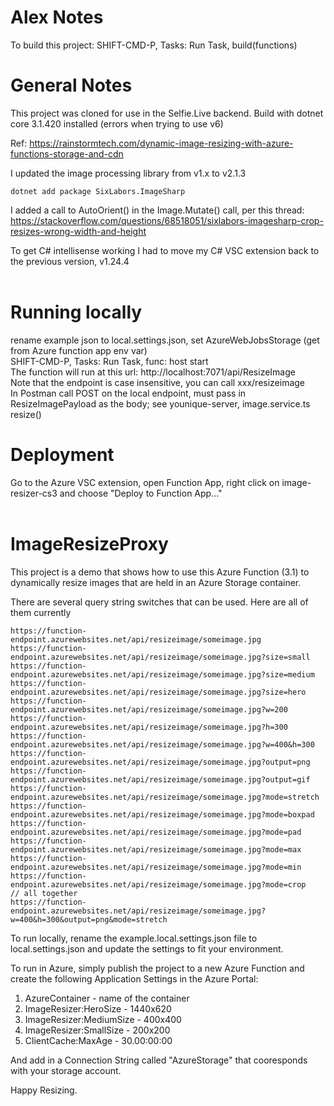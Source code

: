 # Alex Notes

To build this project: SHIFT-CMD-P, Tasks: Run Task, build(functions)

# General Notes

This project was cloned for use in the Selfie.Live backend.
Build with dotnet core 3.1.420 installed (errors when trying to use v6)

Ref: https://rainstormtech.com/dynamic-image-resizing-with-azure-functions-storage-and-cdn

I updated the image processing library from v1.x to v2.1.3

```
dotnet add package SixLabors.ImageSharp
```

I added a call to AutoOrient() in the Image.Mutate() call, per this thread: https://stackoverflow.com/questions/68518051/sixlabors-imagesharp-crop-resizes-wrong-width-and-height

To get C# intellisense working I had to move my C# VSC extension back to the previous version, v1.24.4
<br>
<br>

# Running locally

rename example json to local.settings.json, set AzureWebJobsStorage (get from Azure function app env var)  
SHIFT-CMD-P, Tasks: Run Task, func: host start  
The function will run at this url: http://localhost:7071/api/ResizeImage  
Note that the endpoint is case insensitive, you can call xxx/resizeimage  
In Postman call POST on the local endpoint, must pass in ResizeImagePayload as the body; see younique-server, image.service.ts resize()

# Deployment

Go to the Azure VSC extension, open Function App, right click on image-resizer-cs3 and choose "Deploy to Function App..."  
<br>

# ImageResizeProxy

This project is a demo that shows how to use this Azure Function (3.1) to dynamically resize images that are held in an Azure Storage container.

There are several query string switches that can be used. Here are all of them currently

```
https://function-endpoint.azurewebsites.net/api/resizeimage/someimage.jpg
https://function-endpoint.azurewebsites.net/api/resizeimage/someimage.jpg?size=small
https://function-endpoint.azurewebsites.net/api/resizeimage/someimage.jpg?size=medium
https://function-endpoint.azurewebsites.net/api/resizeimage/someimage.jpg?size=hero
https://function-endpoint.azurewebsites.net/api/resizeimage/someimage.jpg?w=200
https://function-endpoint.azurewebsites.net/api/resizeimage/someimage.jpg?h=300
https://function-endpoint.azurewebsites.net/api/resizeimage/someimage.jpg?w=400&h=300
https://function-endpoint.azurewebsites.net/api/resizeimage/someimage.jpg?output=png
https://function-endpoint.azurewebsites.net/api/resizeimage/someimage.jpg?output=gif
https://function-endpoint.azurewebsites.net/api/resizeimage/someimage.jpg?mode=stretch
https://function-endpoint.azurewebsites.net/api/resizeimage/someimage.jpg?mode=boxpad
https://function-endpoint.azurewebsites.net/api/resizeimage/someimage.jpg?mode=pad
https://function-endpoint.azurewebsites.net/api/resizeimage/someimage.jpg?mode=max
https://function-endpoint.azurewebsites.net/api/resizeimage/someimage.jpg?mode=min
https://function-endpoint.azurewebsites.net/api/resizeimage/someimage.jpg?mode=crop
// all together
https://function-endpoint.azurewebsites.net/api/resizeimage/someimage.jpg?w=400&h=300&output=png&mode=stretch
```

To run locally, rename the example.local.settings.json file to local.settings.json and update the settings to fit your environment.

To run in Azure, simply publish the project to a new Azure Function and create the following Application Settings in the Azure Portal:

1. AzureContainer - name of the container
2. ImageResizer:HeroSize - 1440x620
3. ImageResizer:MediumSize - 400x400
4. ImageResizer:SmallSize - 200x200
5. ClientCache:MaxAge - 30.00:00:00

And add in a Connection String called "AzureStorage" that cooresponds with your storage account.

Happy Resizing.
